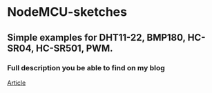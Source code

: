 # NodeMCU-sketches
## Simple examples for DHT11-22, BMP180, HC-SR04, HC-SR501, PWM.
### Full description you be able to find on my blog 
[Article](https://ledrunning.wordpress.com/2018/05/07/coding-nodemcu/)
